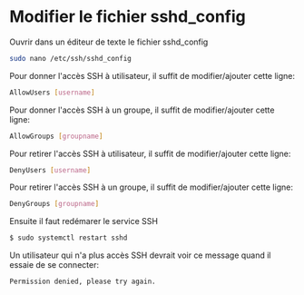 # Modifier le fichier sshd_config

Ouvrir dans un éditeur de texte le fichier sshd_config

```bash
sudo nano /etc/ssh/sshd_config
```

Pour donner l'accès SSH à utilisateur, il suffit de modifier/ajouter cette ligne:

```bash
AllowUsers [username]
```

Pour donner l'accès SSH à un groupe, il suffit de modifier/ajouter cette ligne:

```bash
AllowGroups [groupname]
```

Pour retirer l'accès SSH à utilisateur, il suffit de modifier/ajouter cette ligne:

```bash
DenyUsers [username]
```

Pour retirer l'accès SSH à un groupe, il suffit de modifier/ajouter cette ligne:

```bash
DenyGroups [groupname]
```

Ensuite il faut redémarer le service SSH

```bash
$ sudo systemctl restart sshd
```

Un utilisateur qui n'a plus accès SSH devrait voir ce message quand il essaie de se connecter:

```bash
Permission denied, please try again.
```